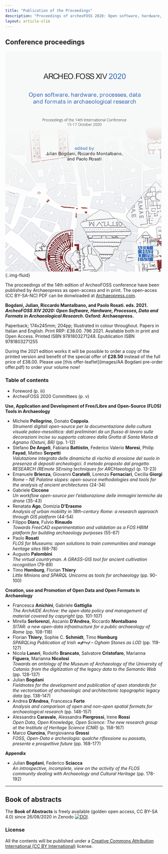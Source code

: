 ```yaml
---
title: "Publication of the Proceedings"
description: "Proceedings of archeoFOSS 2020: Open software, hardware, processes, data and formats in archaeological research"
layout: article-slim
---
```


## Conference proceedings

![Bogdani, Montalbano, Rosati, ArcheoFOSS 2020](images/AF-2020.jpg "Bogdani, Montalbano, Rosati, ArcheoFOSS 2020"){:.img-fluid}

The proceedings of the 14th edition of ArcheoFOSS conference have been published by Archaeopress as open-access and in print. The open-acces (CC BY-SA-NC) PDF can be donwloaded at [Archaeopress.com](https://www.archaeopress.com/ArchaeopressShop/Public/displayProductDetail.asp?id={31193B62-F0B1-4C51-BA08-3D85FCA58990}).

**Bogdani, Julian, Riccardo Mantalbano, and Paolo Rosati. eds. 2021. _ArcheoFOSS XIV 2020: Open Software, Hardware, Processes, Data and Formats in Archaeological Research_. Oxford: Archaeopress.**

Paperback; 174x245mm; 204pp; Illustrated in colour throughout. Papers in Italian and English. Print RRP: £38.00. 796 2021. Available both in print and Open Access. Printed ISBN 9781803271248. Epublication ISBN 9781803271255

During the 2021 edition works it will be possible to order a copy of the printed version and benefit of the special offer of **£28.50** instead of the full price of £38.00. Please use [this offer-leaflet](images/AA Bogdani pre-order offer.pdf) to order your volume now!


### Table of contents

- Foreword (p. iii)
- ArcheoFOSS 2020 Committees (p. v)

**Use, Application and Development of Free/Libre and Open-Source (FLOS) Tools in Archaeology**

- Michele **Pellegrino**, Donato **Coppola**.  
*Strumenti digitali open-source per la documentazione della cultura visuale paleo-mesolitica: dati preliminari da un flusso di lavoro sulle decorazioni incise su supporto calcareo dalla Grotta di Santa Maria di Agnano (Ostuni, BR)* (pp. 1-12)
- Stefano **De Angeli**, Fabiana **Battistin**, Federico Valerio **Moresi**, Philip **Fayad**, Matteo **Serpetti**  
*Valutazione integrata delle dinamiche di rischio di erosione del suolo in presenza di depositi archeologici. Il metodo proposto dal progetto RESEARCH (REmote SEnsing techniques for ARCHaeology)* (p. 13-23)
- Emanuele **Brienza**, Giovanni **Caratelli**, Lorenzo **Fornaciari**, Cecilia **Giorgi**  
*Rome – NE Palatine slopes: open-source methodologies and tools for the analysis of
ancient architectures* (24-34)
- Gabriele **Ciccone**  
*Un workflow open-source per l’elaborazione delle immagini termiche da drone* (35-43)
- Renatata **Ago**, Domizia **D’Erasmo**  
*Analysis of urban mobility in 18th-century Rome: a research approach through GIS platform* (44-54)
- Filippo **Diara**, Fulvio **Rinaudo**  
*Towards FreeCAD experimentation and validation as a FOS HBIM platform for building archaeology purposes* (55-67)
- Paolo **Rosati**  
*FLOS for Museums: open solutions to train communities and manage heritage sites* (68-78)
- Augusto **Palombini**  
*The virtual countryman. A GRASS-GIS tool for ancient cultivation recognition* (79-89)
- Timo **Homburg**, Florian **Thiery**  
*Little Minions and SPARQL Unicorns as tools for archaeology* (pp. 90-100)

**Creation, use and Promotion of Open Data and Open Formats in Archaeology**

- Francesca **Anichini**, Gabriele **Gattiglia**  
*The ArchAIDE Archive: the open-data policy and management of material covered by copyright* (pp. 101-107)
- Mirella **Serlorenzi**, Ascanio **D’Andrea**, Riccardo **Montalbano**  
*SITAR: a new open-data infrastructure for a public archaeology of Rome* (pp. 108-118)
- Florian **Thiery**, Sophie C. **Schmidt**, Timo **Homburg**  
*SPARQLing Publication of Irish ᚑᚌᚆᚐᚋ – Ogham Stones as LOD* (pp. 119-127)
- Nicola **Laneri**, Rodolfo **Brancato**, Salvatore **Cristofaro**, Marianna **Figuera**, Marianna **Nicolosi**  
*Towards an ontology of the Museum of Archaeology of the University of Catania: from the digitization of the legacy data to the Semantic Web* (pp. 128-137)
- Julian **Bogdani**  
*Fieldnotes for the development and publication of open standards for the vectorisation of archaeologic and architectonic topographic legacy data* (pp. 138-147)
- Andrea **D’Andrea**, Francesca **Forte**  
*Analysis and comparison of open and non-open spatial formats for archaeological research* (pp. 148-157)
- Alessandra **Caravale**, Alessandra **Piergrossi**, Irene **Rossi**  
*Open Data, Open Knowledge, Open Science: The new research group at the Institute of Heritage Science (CNR)* (p. 158-167)
- Marco **Ciurcina**, Piergiovanna **Grossi**  
*FOSS, Open-Data e archeologia: qualche riflessione su passato, presente e prospettive future* (pp. 168-177)

**Appendix**

- Julian **Bogdani**, Federico **Sciacca**  
*An introspective, incomplete, view on the activity of the FLOS community dealing with Archaeology and Cultural Heritage* (pp. 178-192)

---

## Book of abstracts

The **Book of Abstracts** is freely available (golden open access, CC BY-SA 4.0) since 26/08/2020 in Zenodo [![DOI](https://zenodo.org/badge/DOI/10.5281/zenodo.4002961.svg)](https://doi.org/10.5281/zenodo.4002961).


### License

All the contents will be published under a [Creative Commons Attribution International (CC BY International)](https://creativecommons.org/licenses/by/4.0/) license.

